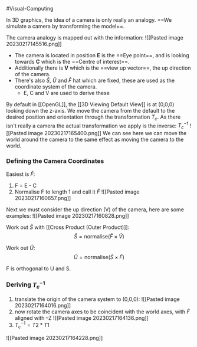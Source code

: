 #Visual-Computing 

In 3D graphics, the idea of a camera is only really an analogy. ==We simulate a
camera by transforming the model==.

The camera analogy is mapped out with the information:
![[Pasted image 20230217145516.png]]
- The camera is located in position **E** is the ==Eye point==,  and is looking towards **C** which is the ==Centre of interest==. 
- Additionally there is **V** which is the ==view up vector==, the up direction of the camera.
- There's also $\hat{S}$, $\hat{U}$ and $\hat{F}$ hat which are fixed, these are used as the coordinate system of the camera.
	- E, C and V are used to derive these

By default in [[OpenGL]], the [[3D Viewing Default View]] is at (0,0,0) looking down the z-axis.
We move the camera from the default to the desired position and orientation through the transformation $T_c$.
As there isn't really a camera the actual transformation we apply is the inverse:  $T_c^{-1}$ 
![[Pasted image 20230217165400.png]]
We can see here we can move the world around the camera to the same effect as moving the camera to the world.

### Defining the Camera Coordinates
Easiest is $\hat{F}$:
1. F = E - C
2. Normalise F to length 1 and call it $\hat{F}$
![[Pasted image 20230217160657.png]]

Next we must consider the up direction (V) of the camera, here are some examples:
![[Pasted image 20230217160828.png]]

Work out $\hat{S}$ with [[Cross Product (Outer Product)]]:
$$\hat{S} = \text{normalise}(\hat{F} \times \hat{V})$$

Work out $\hat{U}$:
$$\hat{U} = \text{normalise}(\hat{S} \times \hat{F})$$

F is orthogonal to U and S.

### Deriving $T_c^{-1}$
1. translate the origin of the camera system to (0,0,0):
 ![[Pasted image 20230217164016.png]]
2. now rotate the camera axes to be coincident with the world axes, with $\hat{F}$ aligned with –Z
![[Pasted image 20230217164136.png]]
3. $T_c^{-1} = T2 * T1$

![[Pasted image 20230217164228.png]]
